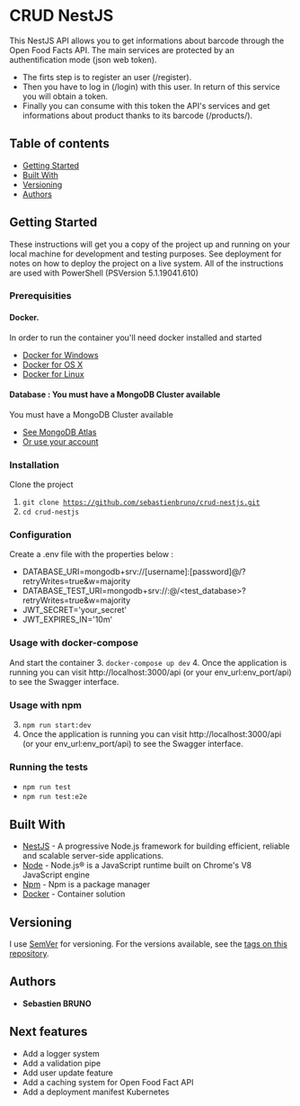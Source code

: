 # CRUD NestJS

This NestJS API allows you to get informations about barcode through the Open Food Facts API.
The main services are protected by an authentification mode (json web token). 
* The firts step is to register an user (/register). 
* Then you have to log in (/login) with this user. In return of this service you will obtain a token. 
* Finally you can consume with this token the API's services and get informations about product thanks to its barcode (/products/<barcode>). 


## Table of contents

- [Getting Started](#getting-started)
- [Built With](#built-with)
- [Versioning](#versioning)
- [Authors](#authors)

## Getting Started

These instructions will get you a copy of the project up and running on your local machine for development and testing purposes. See deployment for notes on how to deploy the project on a live system.
All of the instructions are used with PowerShell (PSVersion 5.1.19041.610)

### Prerequisities

#### Docker.

In order to run the container you'll need docker installed and started
* [Docker for Windows](https://docs.docker.com/windows/started)
* [Docker for OS X](https://docs.docker.com/mac/started/)
* [Docker for Linux](https://docs.docker.com/linux/started/)

#### Database : You must have a MongoDB Cluster available
You must have a MongoDB Cluster available
* [See MongoDB Atlas](https://www.mongodb.com/atlas)
* [Or use your account](https://account.mongodb.com/account/login?signedOut=true)

### Installation 

Clone the project
1. <code>git clone https://github.com/sebastienbruno/crud-nestjs.git</code>
2. <code>cd crud-nestjs</code>

### Configuration
Create a .env file with the properties below : 
* DATABASE_URI=mongodb+srv://[username]:[password]@<url>/<database>?retryWrites=true&w=majority
* DATABASE_TEST_URI=mongodb+srv://<username>:<password>@<url>/<test_database>?retryWrites=true&w=majority
* JWT_SECRET='your_secret'
* JWT_EXPIRES_IN='10m'

### Usage with docker-compose

And start the container
3. <code>docker-compose up dev</code>
4. Once the application is running you can visit http://localhost:3000/api (or your env_url:env_port/api) to see the Swagger interface.

### Usage with npm 

3. <code>npm run start:dev</code>
4. Once the application is running you can visit http://localhost:3000/api (or your env_url:env_port/api) to see the Swagger interface.

### Running the tests

* <code>npm run test</code>
* <code>npm run test:e2e</code>

## Built With

* [NestJS](https://nestjs.com/) - A progressive Node.js framework for building efficient, reliable and scalable server-side applications.
* [Node](https://nodejs.org/en/) - Node.js® is a JavaScript runtime built on Chrome's V8 JavaScript engine
* [Npm](https://www.npmjs.com/) - Npm is a package manager
* [Docker](https://www.docker.com/) - Container solution


## Versioning

I use [SemVer](http://semver.org/) for versioning. For the versions available, see the [tags on this repository](https://github.com/sebastienbruno/crud-nestjs/tags). 

## Authors

* **Sebastien BRUNO**

## Next features

* Add a logger system
* Add a validation pipe 
* Add user update feature
* Add a caching system for Open Food Fact API
* Add a deployment manifest Kubernetes 
